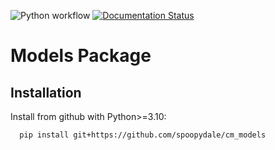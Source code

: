 ![Python workflow](https://github.com/spoopydale/cm_models/actions/workflows/python-package.yml/badge.svg) [![Documentation Status](https://readthedocs.org/projects/cm_models/badge/?version=latest)](https://cm-models.readthedocs.io/en/latest/?badge=latest)

# Models Package

## Installation

Install from github with Python>=3.10:

```bash
  pip install git+https://github.com/spoopydale/cm_models
```
